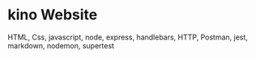# kino Website
HTML, Css, javascript, node, express, handlebars, HTTP, Postman, jest, markdown, nodemon, supertest
